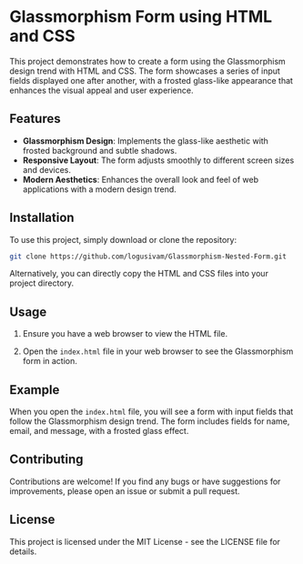 # Glassmorphism Form using HTML and CSS

This project demonstrates how to create a form using the Glassmorphism design trend with HTML and CSS. The form showcases a series of input fields displayed one after another, with a frosted glass-like appearance that enhances the visual appeal and user experience.

## Features

- **Glassmorphism Design**: Implements the glass-like aesthetic with frosted background and subtle shadows.
- **Responsive Layout**: The form adjusts smoothly to different screen sizes and devices.
- **Modern Aesthetics**: Enhances the overall look and feel of web applications with a modern design trend.

## Installation

To use this project, simply download or clone the repository:

```bash
git clone https://github.com/logusivam/Glassmorphism-Nested-Form.git
```

Alternatively, you can directly copy the HTML and CSS files into your project directory.

## Usage
1. Ensure you have a web browser to view the HTML file.

2. Open the `index.html` file in your web browser to see the Glassmorphism form in action.

## Example
When you open the `index.html` file, you will see a form with input fields that follow the Glassmorphism design trend. The form includes fields for name, email, and message, with a frosted glass effect.

## Contributing
Contributions are welcome! If you find any bugs or have suggestions for improvements, please open an issue or submit a pull request.

## License
This project is licensed under the MIT License - see the LICENSE file for details.